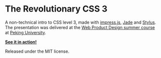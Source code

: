 The Revolutionary CSS 3
====

A non-technical intro to CSS level 3, made with [impress.js](http://bartaz.github.com/impress.js/), [Jade](http://jade-lang.com/) and [Stylus](http://learnboost.github.com/stylus/). The presentation was delivered at the [Web Product Design summer course](http://webprodesign.pku.edu.cn/) at [Peking University](http://www.pku.edu.cn/).

__[See it in action!](http://scottcheng.github.com/the-revolutionary-css3-impressjs/)__

Released under the MIT license.